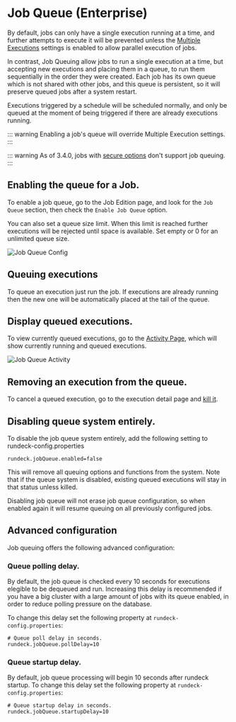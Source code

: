 # Job Queue (Enterprise)

By default, jobs can only have a single execution running at a time, and further attempts
to execute it will be prevented unless the [Multiple Executions](/manual/creating-jobs.md#multiple-executions)
settings is enabled to allow parallel execution of jobs.

In contrast, Job Queuing allow jobs to run a single execution at a time, but accepting new executions and placing
them in a queue, to run them sequentially in the order they were created. Each job has its own queue which is not shared with other jobs,
and this queue is persistent, so it will preserve queued jobs after a system restart.

Executions triggered by a schedule will be scheduled normally, and only be queued at the moment of being triggered
if there are already executions running.


::: warning
Enabling a job's queue will override Multiple Execution settings.
:::

::: warning
As of 3.4.0, jobs with [secure options](/manual/job-options.md#secure-options) don't support job queuing.
:::


## Enabling the queue for a Job.

To enable a job queue, go to the Job Edition page, and look for the `Job Queue` section, then
check the `Enable Job Queue` option.

You can also set a queue size limit. When this limit is reached further executions will be rejected until space is
available. Set empty or 0 for an unlimited queue size.

![Job Queue Config](~@assets/img/jobqueue-config.png)

## Queuing executions

To queue an execution just run the job. If executions are already running then the new one
will be automatically placed at the tail of the queue.

## Display queued executions.

To view currently queued executions, go to the [Activity Page](/manual/08-activity.md), which will show currently
running and queued executions.

![Job Queue Activity](~@assets/img/jobqueue-activity.png)

## Removing an execution from the queue.

To cancel a queued execution, go to the execution detail page and [kill it](/manual/04-jobs.md#killing-jobs). 

## Disabling queue system entirely.

To disable the job queue system entirely, add the following setting to rundeck-config.properties

  ```properties
  rundeck.jobQueue.enabled=false
  ```

This will remove all queuing options and functions from the system. 
Note that if the queue system is disabled, existing queued executions will stay in that status
unless killed.

Disabling job queue will not erase job queue configuration, so when enabled again it will resume queuing on
all previously configured jobs.

## Advanced configuration

Job queuing offers the following advanced configuration:

### Queue polling delay.

By default, the job queue is checked every 10 seconds for executions elegible to be dequeued and run.
Increasing this delay is recommended if you have a big cluster with a large amount of jobs with its queue enabled, 
in order to reduce polling pressure on the database.

To change this delay set the following property at `rundeck-config.properties`:

  ```properties
  # Queue poll delay in seconds.
  rundeck.jobQueue.pollDelay=10
  ```

### Queue startup delay.

By default, job queue processing will begin 10 seconds after rundeck startup. To change this delay
set the following property at `rundeck-config.properties`:

  ```properties
  # Queue startup delay in seconds.
  rundeck.jobQueue.startupDelay=10
  ```

